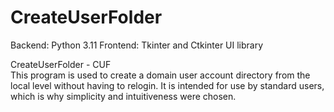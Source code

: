 # CreateUserFolder

Backend: Python 3.11
Frontend: Tkinter and Ctkinter UI library

CreateUserFolder - CUF <br>
This program is used to create a domain user account directory from the local level without having to relogin.
It is intended for use by standard users, which is why simplicity and intuitiveness were chosen.


